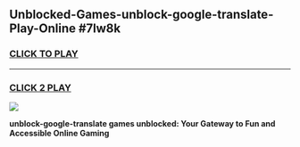 
## Unblocked-Games-unblock-google-translate-Play-Online #7lw8k
<h3>
<a href="https://news.freeplayer.one?title=unblock-google-translate&ref=3">CLICK TO PLAY</a></h3>
<hr>

<h3>
<a href="https://news.freeplayer.one?title=unblock-google-translate&ref=3">CLICK 2 PLAY</a>
  
</h3>

<a href="https://news.freeplayer.one?title=unblock-google-translate&ref=3"><img src="https://clearcache.store/games.png"></a>


**unblock-google-translate games unblocked: Your Gateway to Fun and Accessible Online Gaming**
